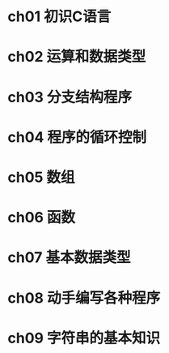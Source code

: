 # ch01 初识C语言
# ch02 运算和数据类型
# ch03 分支结构程序
# ch04 程序的循环控制
# ch05 数组
# ch06 函数
# ch07 基本数据类型
# ch08 动手编写各种程序
# ch09 字符串的基本知识

